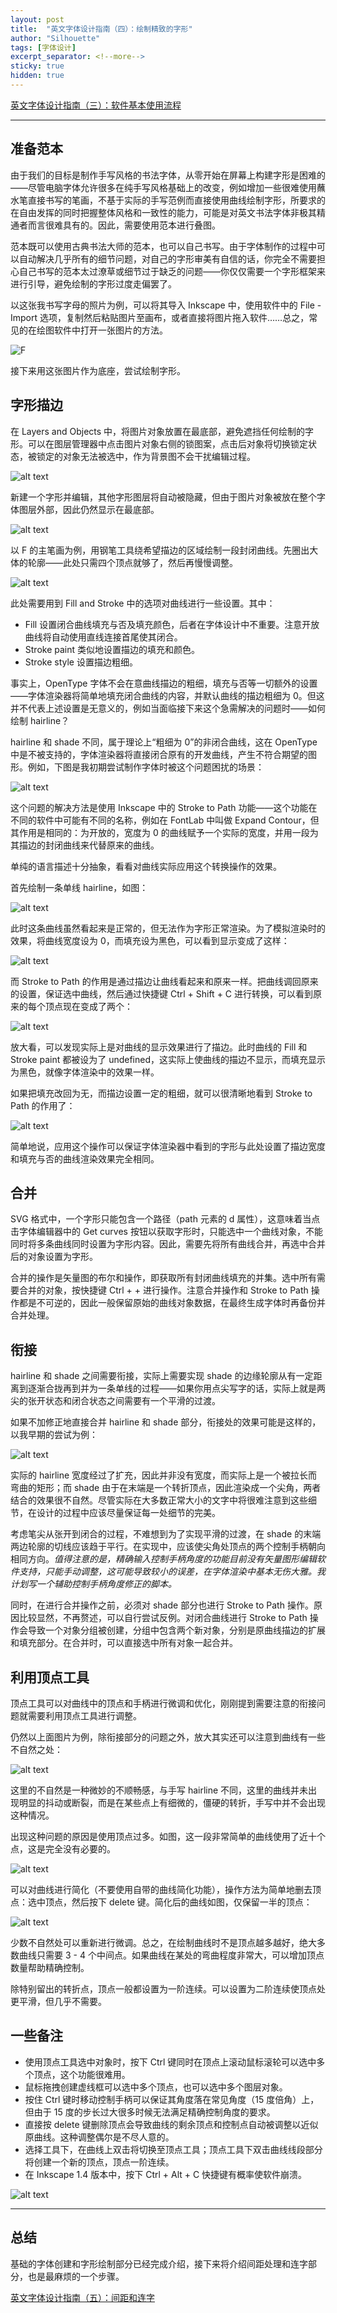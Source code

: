 ```yaml
---
layout: post
title:  "英文字体设计指南（四）：绘制精致的字形"
author: "Silhouette"
tags: [字体设计]
excerpt_separator: <!--more-->
sticky: true
hidden: true
---
```


<!--more-->

[英文字体设计指南（三）：软件基本使用流程](/2025-06-26/英文字体设计指南-三-软件基本使用流程)

---

## 准备范本

由于我们的目标是制作手写风格的书法字体，从零开始在屏幕上构建字形是困难的——尽管电脑字体允许很多在纯手写风格基础上的改变，例如增加一些很难使用蘸水笔直接书写的笔画，不基于实际的手写范例而直接使用曲线绘制字形，所要求的在自由发挥的同时把握整体风格和一致性的能力，可能是对英文书法字体非极其精通者而言很难具有的。因此，需要使用范本进行叠图。

范本既可以使用古典书法大师的范本，也可以自己书写。由于字体制作的过程中可以自动解决几乎所有的细节问题，对自己的字形审美有自信的话，你完全不需要担心自己书写的范本太过潦草或细节过于缺乏的问题——你仅仅需要一个字形框架来进行引导，避免绘制的字形过度走偏罢了。

以这张我书写字母的照片为例，可以将其导入 Inkscape 中，使用软件中的 File - Import 选项，复制然后粘贴图片至画布，或者直接将图片拖入软件……总之，常见的在绘图软件中打开一张图片的方法。

![F](/assets/images/2025-06-27-英文字体设计指南（四）：绘制精致的字形/QQ图片20240814010120.jpg)

接下来用这张图片作为底座，尝试绘制字形。

## 字形描边

在 Layers and Objects 中，将图片对象放置在最底部，避免遮挡任何绘制的字形。可以在图层管理器中点击图片对象右侧的锁图案，点击后对象将切换锁定状态，被锁定的对象无法被选中，作为背景图不会干扰编辑过程。

![alt text](/assets/images/2025-06-27-英文字体设计指南（四）：绘制精致的字形/image.png)

新建一个字形并编辑，其他字形图层将自动被隐藏，但由于图片对象被放在整个字体图层外部，因此仍然显示在最底部。

![alt text](/assets/images/2025-06-27-英文字体设计指南（四）：绘制精致的字形/image-1.png)

以 F 的主笔画为例，用钢笔工具绕希望描边的区域绘制一段封闭曲线。先圈出大体的轮廓——此处只需四个顶点就够了，然后再慢慢调整。

![alt text](/assets/images/2025-06-27-英文字体设计指南（四）：绘制精致的字形/image-2.png)

此处需要用到 Fill and Stroke 中的选项对曲线进行一些设置。其中：

- Fill 设置闭合曲线填充与否及填充颜色，后者在字体设计中不重要。注意开放曲线将自动使用直线连接首尾使其闭合。
- Stroke paint 类似地设置描边的填充和颜色。
- Stroke style 设置描边粗细。

事实上，OpenType 字体不会在意曲线描边的粗细，填充与否等一切额外的设置——字体渲染器将简单地填充闭合曲线的内容，并默认曲线的描边粗细为 0。但这并不代表上述设置是无意义的，例如当面临接下来这个急需解决的问题时——如何绘制 hairline？

hairline 和 shade 不同，属于理论上“粗细为 0”的非闭合曲线，这在 OpenType 中是不被支持的，字体渲染器将直接闭合原有的开发曲线，产生不符合期望的图形。例如，下图是我初期尝试制作字体时被这个问题困扰的场景：

![alt text](/assets/images/2025-06-27-英文字体设计指南（四）：绘制精致的字形/w.jpg)

这个问题的解决方法是使用 Inkscape 中的 Stroke to Path 功能——这个功能在不同的软件中可能有不同的名称，例如在 FontLab 中叫做 Expand Contour，但其作用是相同的：为开放的，宽度为 0 的曲线赋予一个实际的宽度，并用一段为其描边的封闭曲线来代替原来的曲线。

单纯的语言描述十分抽象，看看对曲线实际应用这个转换操作的效果。

首先绘制一条单线 hairline，如图：

![alt text](/assets/images/2025-06-27-英文字体设计指南（四）：绘制精致的字形/image-3.png)

此时这条曲线虽然看起来是正常的，但无法作为字形正常渲染。为了模拟渲染时的效果，将曲线宽度设为 0，而填充设为黑色，可以看到显示变成了这样：

![alt text](/assets/images/2025-06-27-英文字体设计指南（四）：绘制精致的字形/image-4.png)

而 Stroke to Path 的作用是通过描边让曲线看起来和原来一样。把曲线调回原来的设置，保证选中曲线，然后通过快捷键 Ctrl + Shift + C 进行转换，可以看到原来的每个顶点现在变成了两个：

![alt text](/assets/images/2025-06-27-英文字体设计指南（四）：绘制精致的字形/image-5.png)

放大看，可以发现实际上是对曲线的显示效果进行了描边。此时曲线的 Fill 和 Stroke paint 都被设为了 undefined，这实际上使曲线的描边不显示，而填充显示为黑色，就像字体渲染中的效果一样。

如果把填充改回为无，而描边设置一定的粗细，就可以很清晰地看到 Stroke to Path 的作用了：

![alt text](/assets/images/2025-06-27-英文字体设计指南（四）：绘制精致的字形/image-7.png)

简单地说，应用这个操作可以保证字体渲染器中看到的字形与此处设置了描边宽度和填充与否的曲线渲染效果完全相同。

## 合并

SVG 格式中，一个字形只能包含一个路径（path 元素的 d 属性），这意味着当点击字体编辑器中的 Get curves 按钮以获取字形时，只能选中一个曲线对象，不能同时将多条曲线同时设置为字形内容。因此，需要先将所有曲线合并，再选中合并后的对象设置为字形。

合并的操作是矢量图的布尔和操作，即获取所有封闭曲线填充的并集。选中所有需要合并的对象，按快捷键 Ctrl + + 进行操作。注意合并操作和 Stroke to Path 操作都是不可逆的，因此一般保留原始的曲线对象数据，在最终生成字体时再备份并合并处理。

## 衔接

hairline 和 shade 之间需要衔接，实际上需要实现 shade 的边缘轮廓从有一定距离到逐渐合拢再到并为一条单线的过程——如果你用点尖写字的话，实际上就是两尖的张开状态和闭合状态之间需要有一个平滑的过渡。

如果不加修正地直接合并 hairline 和 shade 部分，衔接处的效果可能是这样的，以我早期的尝试为例：

![alt text](/assets/images/2025-06-27-英文字体设计指南（四）：绘制精致的字形/image-6.png)

实际的 hairline 宽度经过了扩充，因此并非没有宽度，而实际上是一个被拉长而弯曲的矩形；而 shade 由于在末端是一个转折顶点，因此渲染成一个尖角，两者结合的效果很不自然。尽管实际在大多数正常大小的文字中将很难注意到这些细节，在设计的过程中应该尽量保证每一处细节的完美。

考虑笔尖从张开到闭合的过程，不难想到为了实现平滑的过渡，在 shade 的末端两边轮廓的切线应该趋于平行。在实现中，应该使尖角处顶点的两个控制手柄朝向相同方向。*值得注意的是，精确输入控制手柄角度的功能目前没有矢量图形编辑软件支持，只能手动调整，这可能导致较小的误差，在字体渲染中基本无伤大雅。我计划写一个辅助控制手柄角度修正的脚本。*

同时，在进行合并操作之前，必须对 shade 部分也进行 Stroke to Path 操作。原因比较显然，不再赘述，可以自行尝试反例。对闭合曲线进行 Stroke to Path 操作会导致一个对象分组被创建，分组中包含两个新对象，分别是原曲线描边的扩展和填充部分。在合并时，可以直接选中所有对象一起合并。

## 利用顶点工具

顶点工具可以对曲线中的顶点和手柄进行微调和优化，刚刚提到需要注意的衔接问题就需要利用顶点工具进行调整。

仍然以上面图片为例，除衔接部分的问题之外，放大其实还可以注意到曲线有一些不自然之处：

![alt text](/assets/images/2025-06-27-英文字体设计指南（四）：绘制精致的字形/image-8.png)

这里的不自然是一种微妙的不顺畅感，与手写 hairline 不同，这里的曲线并未出现明显的抖动或断裂，而是在某些点上有细微的，僵硬的转折，手写中并不会出现这种情况。

出现这种问题的原因是使用顶点过多。如图，这一段非常简单的曲线使用了近十个点，这是完全没有必要的。

![alt text](/assets/images/2025-06-27-英文字体设计指南（四）：绘制精致的字形/image-9.png)

可以对曲线进行简化（不要使用自带的曲线简化功能），操作方法为简单地删去顶点：选中顶点，然后按下 delete 键。简化后的曲线如图，仅保留一半的顶点：

![alt text](/assets/images/2025-06-27-英文字体设计指南（四）：绘制精致的字形/image-10.png)

少数不自然处可以重新进行微调。总之，在绘制曲线时不是顶点越多越好，绝大多数曲线只需要 3 - 4 个中间点。如果曲线在某处的弯曲程度非常大，可以增加顶点数量帮助精确控制。

除特别留出的转折点，顶点一般都设置为一阶连续。可以设置为二阶连续使顶点处更平滑，但几乎不需要。

## 一些备注

- 使用顶点工具选中对象时，按下 Ctrl 键同时在顶点上滚动鼠标滚轮可以选中多个顶点，这个功能很难用。
- 鼠标拖拽创建虚线框可以选中多个顶点，也可以选中多个图层对象。
- 按住 Ctrl 键时移动控制手柄可以保证其角度落在常见角度（15 度倍角）上，但由于 15 度的步长过大很多时候无法满足精确控制角度的要求。
- 直接按 delete 键删除顶点会导致曲线的剩余顶点和控制点自动被调整以近似原曲线。这种调整偶尔是不尽人意的。
- 选择工具下，在曲线上双击将切换至顶点工具；顶点工具下双击曲线线段部分将创建一个新的顶点，顶点一阶连续。
- 在 Inkscape 1.4 版本中，按下 Ctrl + Alt + C 快捷键有概率使软件崩溃。

![alt text](/assets/images/2025-06-27-英文字体设计指南（四）：绘制精致的字形/image-4%20(2).png)

---

## 总结

基础的字体创建和字形绘制部分已经完成介绍，接下来将介绍间距处理和连字部分，也是最麻烦的一个步骤。

[英文字体设计指南（五）：间距和连字](/2025-06-29/英文字体设计指南-五-间距和连字)